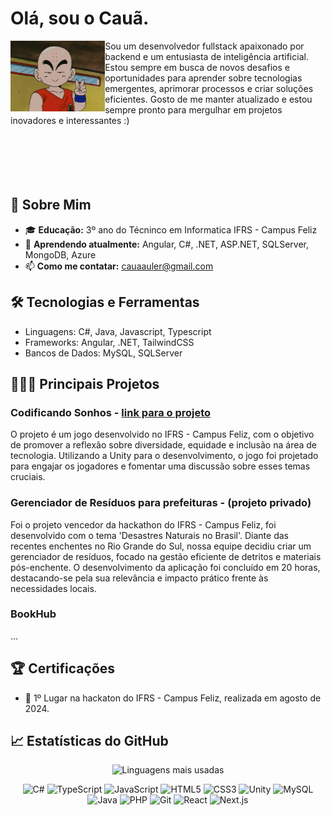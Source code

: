 # Olá, sou o Cauã. 
  <img src="boas_vindas.png" width="30%" align = "left">
Sou um desenvolvedor fullstack apaixonado por backend e um entusiasta de inteligência artificial. Estou sempre em busca de novos desafios e oportunidades para aprender sobre tecnologias emergentes, aprimorar processos e criar soluções eficientes. Gosto de me manter atualizado e estou sempre pronto para mergulhar em projetos inovadores e interessantes :)

<br>
<br>
<br>
<br>
<br>
<br>

## 📝 Sobre Mim

- 🎓 **Educação:** 3º ano do Técninco em Informatica IFRS - Campus Feliz
- 🌱 **Aprendendo atualmente:** Angular, C#, .NET, ASP.NET, SQLServer, MongoDB, Azure
- 📫 **Como me contatar:** cauaauler@gmail.com 

## 🛠️ Tecnologias e Ferramentas

- Linguagens: C#, Java, Javascript, Typescript
- Frameworks: Angular, .NET, TailwindCSS
- Bancos de Dados: MySQL, SQLServer

## 👨🏻‍💻 Principais Projetos

### Codificando Sonhos - [ link para o projeto ](https://github.com/cauaauler/CardGame)
O projeto é um jogo desenvolvido no IFRS - Campus Feliz, com o objetivo de promover a reflexão sobre diversidade, equidade e inclusão na área de tecnologia. Utilizando a Unity para o desenvolvimento, o jogo foi projetado para engajar os jogadores e fomentar uma discussão sobre esses temas cruciais.
### Gerenciador de Resíduos para prefeituras - (projeto privado)
Foi o projeto vencedor da hackathon do IFRS - Campus Feliz, foi desenvolvido com o tema 'Desastres Naturais no Brasil'. Diante das recentes enchentes no Rio Grande do Sul, nossa equipe decidiu criar um gerenciador de resíduos, focado na gestão eficiente de detritos e materiais pós-enchente. O desenvolvimento da aplicação foi concluído em 20 horas, destacando-se pela sua relevância e impacto prático frente às necessidades locais.
### BookHub
...


## 🏆 Certificações
  - 🥇 1º Lugar na hackaton do IFRS - Campus Feliz, realizada em agosto de 2024.

## 📈 Estatísticas do GitHub
<p align="center">
    <img src="https://github-readme-stats.vercel.app/api/top-langs/?username=cauaauler&layout=compact&theme=radical" alt="Linguagens mais usadas">
</p>
<div align="center"> 
  
![C#](https://img.shields.io/badge/C%23-239120?style=for-the-badge&logo=c-sharp&logoColor=white)
![TypeScript](https://img.shields.io/badge/TypeScript-007ACC?style=for-the-badge&logo=typescript&logoColor=white)
![JavaScript](https://img.shields.io/badge/JavaScript-F7DF1E?style=for-the-badge&logo=javascript&logoColor=black)
![HTML5](https://img.shields.io/badge/HTML5-E34F26?style=for-the-badge&logo=html5&logoColor=white)
![CSS3](https://img.shields.io/badge/CSS3-1572B6?style=for-the-badge&logo=css3&logoColor=white)
![Unity](https://img.shields.io/badge/Unity-100000?style=for-the-badge&logo=unity&logoColor=white)
![MySQL](https://img.shields.io/badge/MySQL-00000F?style=for-the-badge&logo=mysql&logoColor=white)
![Java](https://img.shields.io/badge/Java-ED8B00?style=for-the-badge&logo=java&logoColor=white)
![PHP](https://img.shields.io/badge/PHP-777BB4?style=for-the-badge&logo=php&logoColor=white)
![Git](https://img.shields.io/badge/Git-F05032?style=for-the-badge&logo=git&logoColor=white)
![React](https://img.shields.io/badge/React-20232A?style=for-the-badge&logo=react&logoColor=61DAFB)
![Next.js](https://img.shields.io/badge/Next.js-000000?style=for-the-badge&logo=nextdotjs&logoColor=white)

</div>
<!-- ![Node.js](https://img.shields.io/badge/Node.js-339933?style=for-the-badge&logo=nodedotjs&logoColor=white) -->
<!-- ![Laravel](https://img.shields.io/badge/Laravel-FF2D20?style=for-the-badge&logo=laravel&logoColor=white) -->
